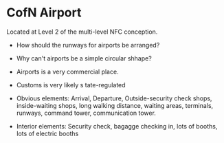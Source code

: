 # CofN Airport

Located at Level 2 of the multi-level NFC conception.

* How should the runways for airports be arranged?
* Why can't airports be a simple circular shhape?

* Airports is a very commercial place.
* Customs is very likely s tate-regulated
* Obvious elements: Arrival, Departure, Outside-security check shops, inside-waiting shops, long walking distance, waiting areas, terminals, runways, command tower, communication tower.
* Interior elements: Security check, bagagge checking in, lots of booths, lots of electric booths